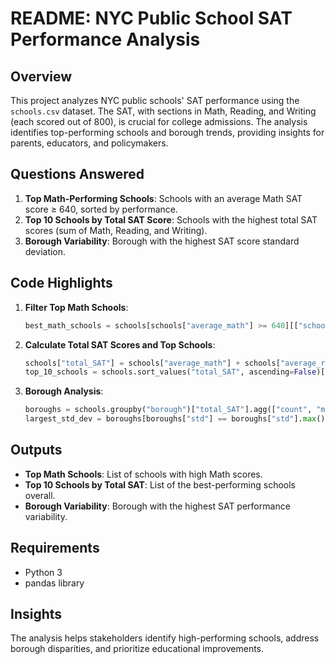
# README: NYC Public School SAT Performance Analysis

## Overview
This project analyzes NYC public schools' SAT performance using the `schools.csv` dataset. The SAT, with sections in Math, Reading, and Writing (each scored out of 800), is crucial for college admissions. The analysis identifies top-performing schools and borough trends, providing insights for parents, educators, and policymakers.

## Questions Answered
1. **Top Math-Performing Schools**: Schools with an average Math SAT score ≥ 640, sorted by performance.  
2. **Top 10 Schools by Total SAT Score**: Schools with the highest total SAT scores (sum of Math, Reading, and Writing).  
3. **Borough Variability**: Borough with the highest SAT score standard deviation.

## Code Highlights
1. **Filter Top Math Schools**:
   ```python
   best_math_schools = schools[schools["average_math"] >= 640][["school_name", "average_math"]].sort_values("average_math", ascending=False)
   ```

2. **Calculate Total SAT Scores and Top Schools**:
   ```python
   schools["total_SAT"] = schools["average_math"] + schools["average_reading"] + schools["average_writing"]
   top_10_schools = schools.sort_values("total_SAT", ascending=False)[["school_name", "total_SAT"]].head(10)
   ```

3. **Borough Analysis**:
   ```python
   boroughs = schools.groupby("borough")["total_SAT"].agg(["count", "mean", "std"]).round(2)
   largest_std_dev = boroughs[boroughs["std"] == boroughs["std"].max()]
   ```

## Outputs
- **Top Math Schools**: List of schools with high Math scores.  
- **Top 10 Schools by Total SAT**: List of the best-performing schools overall.  
- **Borough Variability**: Borough with the highest SAT performance variability.

## Requirements
- Python 3
- pandas library  

## Insights
The analysis helps stakeholders identify high-performing schools, address borough disparities, and prioritize educational improvements.
